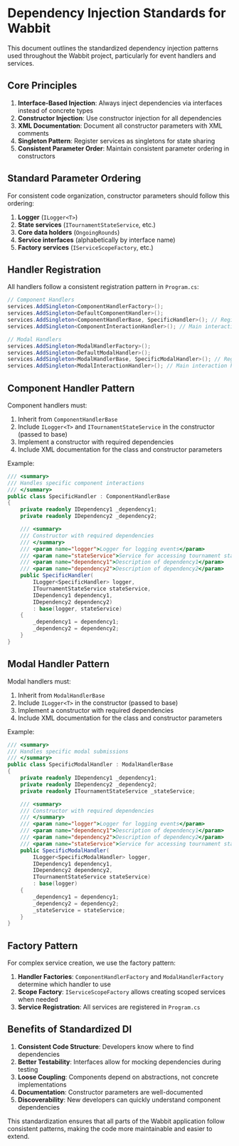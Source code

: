 # Dependency Injection Standards for Wabbit

This document outlines the standardized dependency injection patterns used throughout the Wabbit project, particularly for event handlers and services.

## Core Principles

1. **Interface-Based Injection**: Always inject dependencies via interfaces instead of concrete types
2. **Constructor Injection**: Use constructor injection for all dependencies
3. **XML Documentation**: Document all constructor parameters with XML comments
4. **Singleton Pattern**: Register services as singletons for state sharing
5. **Consistent Parameter Order**: Maintain consistent parameter ordering in constructors

## Standard Parameter Ordering

For consistent code organization, constructor parameters should follow this ordering:

1. **Logger** (`ILogger<T>`)
2. **State services** (`ITournamentStateService`, etc.)
3. **Core data holders** (`OngoingRounds`)
4. **Service interfaces** (alphabetically by interface name)
5. **Factory services** (`IServiceScopeFactory`, etc.)

## Handler Registration

All handlers follow a consistent registration pattern in `Program.cs`:

```csharp
// Component Handlers
services.AddSingleton<ComponentHandlerFactory>();
services.AddSingleton<DefaultComponentHandler>();
services.AddSingleton<ComponentHandlerBase, SpecificHandler>(); // Register each handler
services.AddSingleton<ComponentInteractionHandler>(); // Main interaction handler

// Modal Handlers
services.AddSingleton<ModalHandlerFactory>();
services.AddSingleton<DefaultModalHandler>();
services.AddSingleton<ModalHandlerBase, SpecificModalHandler>(); // Register each handler
services.AddSingleton<ModalInteractionHandler>(); // Main interaction handler
```

## Component Handler Pattern

Component handlers must:

1. Inherit from `ComponentHandlerBase`
2. Include `ILogger<T>` and `ITournamentStateService` in the constructor (passed to base)
3. Implement a constructor with required dependencies
4. Include XML documentation for the class and constructor parameters

Example:
```csharp
/// <summary>
/// Handles specific component interactions
/// </summary>
public class SpecificHandler : ComponentHandlerBase
{
    private readonly IDependency1 _dependency1;
    private readonly IDependency2 _dependency2;

    /// <summary>
    /// Constructor with required dependencies
    /// </summary>
    /// <param name="logger">Logger for logging events</param>
    /// <param name="stateService">Service for accessing tournament state</param>
    /// <param name="dependency1">Description of dependency1</param>
    /// <param name="dependency2">Description of dependency2</param>
    public SpecificHandler(
        ILogger<SpecificHandler> logger,
        ITournamentStateService stateService,
        IDependency1 dependency1,
        IDependency2 dependency2)
        : base(logger, stateService)
    {
        _dependency1 = dependency1;
        _dependency2 = dependency2;
    }
}
```

## Modal Handler Pattern

Modal handlers must:

1. Inherit from `ModalHandlerBase`
2. Include `ILogger<T>` in the constructor (passed to base)
3. Implement a constructor with required dependencies
4. Include XML documentation for the class and constructor parameters

Example:
```csharp
/// <summary>
/// Handles specific modal submissions
/// </summary>
public class SpecificModalHandler : ModalHandlerBase
{
    private readonly IDependency1 _dependency1;
    private readonly IDependency2 _dependency2;
    private readonly ITournamentStateService _stateService;

    /// <summary>
    /// Constructor with required dependencies
    /// </summary>
    /// <param name="logger">Logger for logging events</param>
    /// <param name="dependency1">Description of dependency1</param>
    /// <param name="dependency2">Description of dependency2</param>
    /// <param name="stateService">Service for accessing tournament state</param>
    public SpecificModalHandler(
        ILogger<SpecificModalHandler> logger,
        IDependency1 dependency1,
        IDependency2 dependency2,
        ITournamentStateService stateService)
        : base(logger)
    {
        _dependency1 = dependency1;
        _dependency2 = dependency2;
        _stateService = stateService;
    }
}
```

## Factory Pattern

For complex service creation, we use the factory pattern:

1. **Handler Factories**: `ComponentHandlerFactory` and `ModalHandlerFactory` determine which handler to use
2. **Scope Factory**: `IServiceScopeFactory` allows creating scoped services when needed
3. **Service Registration**: All services are registered in `Program.cs`

## Benefits of Standardized DI

1. **Consistent Code Structure**: Developers know where to find dependencies
2. **Better Testability**: Interfaces allow for mocking dependencies during testing
3. **Loose Coupling**: Components depend on abstractions, not concrete implementations
4. **Documentation**: Constructor parameters are well-documented
5. **Discoverability**: New developers can quickly understand component dependencies

This standardization ensures that all parts of the Wabbit application follow consistent patterns, making the code more maintainable and easier to extend. 
